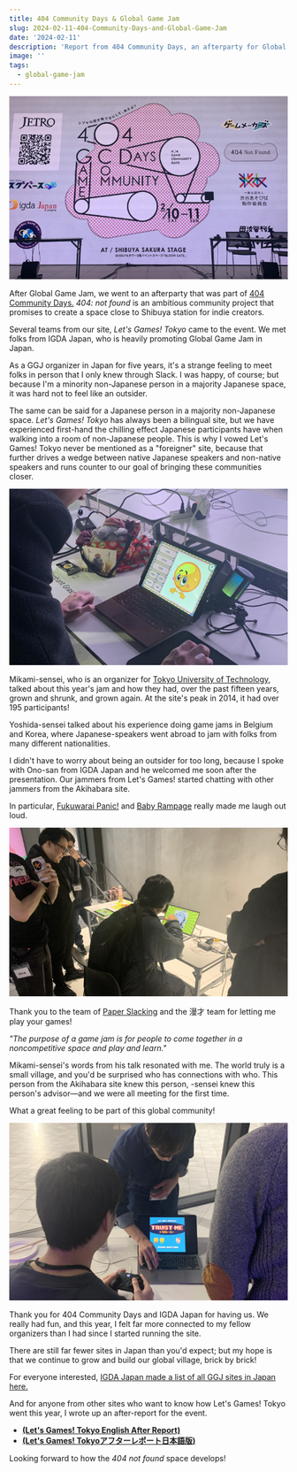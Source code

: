 ```yaml
---
title: 404 Community Days & Global Game Jam
slug: 2024-02-11-404-Community-Days-and-Global-Game-Jam
date: '2024-02-11'
description: 'Report from 404 Community Days, an afterparty for Global Game Jam in Tokyo.'
image: ''
tags:
  - global-game-jam
---
```


![404 Community Days presentation space, lit up in LED.](404days_01.png)

After Global Game Jam, we went to an afterparty that was part of [404 Community Days.](https://www.igda.jp/2024/01/25/14381/) _404: not found_ is an ambitious community project that promises to create a space close to Shibuya station for indie creators.

Several teams from our site, _Let's Games! Tokyo_ came to the event. We met folks from IGDA Japan, who is heavily promoting Global Game Jam in Japan.

As a GGJ organizer in Japan for five years, it's a strange feeling to meet folks in person that I only knew through Slack. I was happy, of course; but because I'm a minority non-Japanese person in a majority Japanese space, it was hard not to feel like an outsider.

The same can be said for a Japanese person in a majority non-Japanese space. _Let's Games! Tokyo_ has always been a bilingual site, but we have experienced first-hand the chilling effect Japanese participants have when walking into a room of non-Japanese people. This is why I vowed Let's Games! Tokyo never be mentioned as a "foreigner" site, because that further drives a wedge between native Japanese speakers and non-native speakers and runs counter to our goal of bringing these communities closer.

![The pico8ers team from our site, and their game TRUST ME.](404days_02.png)

Mikami-sensei, who is an organizer for [Tokyo University of Technology](https://globalgamejam.org/jam-sites/2024/tokyo-university-technology), talked about this year's jam and how they had, over the past fifteen years, grown and shrunk, and grown again. At the site's peak in 2014, it had over 195 participants!

Yoshida-sensei talked about his experience doing game jams in Belgium and Korea, where Japanese-speakers went abroad to jam with folks from many different nationalities.

I didn't have to worry about being an outsider for too long, because I spoke with Ono-san from IGDA Japan and he welcomed me soon after the presentation. Our jammers from Let's Games! started chatting with other jammers from the Akihabara site.

In particular, [Fukuwarai Panic!](https://globalgamejam.org/games/2024/fuxiaoihanitsukufukuwaraipanic-6) and [Baby Rampage](https://globalgamejam.org/games/2024/baby-rampage-4) really made me laugh out loud.

![People playing Fukuwarai Panic!](404days_03.png)

Thank you to the team of [Paper Slacking](https://globalgamejam.org/games/2024/paper-slacking-2) and the 漫才 team for letting me play your games!

_"The purpose of a game jam is for people to come together in a noncompetitive space and play and learn."_

Mikami-sensei's words from his talk resonated with me. The world truly is a small village, and you'd be surprised who has connections with who. This person from the Akihabara site knew this person, -sensei knew this person's advisor—and we were all meeting for the first time.

What a great feeling to be part of this global community!

![Philippe's game Elephant Grass was a hit at the event.](404days_04.png)

Thank you for 404 Community Days and IGDA Japan for having us. We really had fun, and this year, I felt far more connected to my fellow organizers than I had since I started running the site.

There are still far fewer sites in Japan than you'd expect; but my hope is that we continue to grow and build our global village, brick by brick!

For everyone interested, [IGDA Japan made a list of all GGJ sites in Japan here.](https://ggj.igda.jp/site-list/)

And for anyone from other sites who want to know how Let's Games! Tokyo went this year, I wrote up an after-report for the event.

* **[(Let's Games! Tokyo English After Report)](https://illuminesce.net/blog/posts/2024-02-07-Global-Game-Jam-2024-After-Report)**
* **[(Let's Games! Tokyoアフターレポート日本語版)](https://illuminesce.net/blog/posts/2024-02-07-GGJ24-Report-JP.html)**

Looking forward to how the _404 not found_ space develops!
